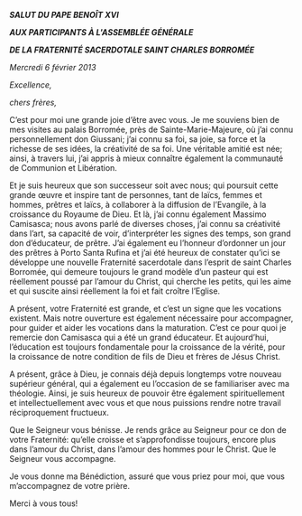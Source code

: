 ***SALUT DU PAPE BENOÎT XVI***

***AUX PARTICIPANTS À L'ASSEMBLÉE GÉNÉRALE***

***DE LA FRATERNITÉ SACERDOTALE SAINT CHARLES BORROMÉE***

*Mercredi* *6 février 2013*

*Excellence,*

*chers frères,*

C’est pour moi une grande joie d’être avec vous. Je me souviens bien de mes visites au palais Borromée, près de Sainte-Marie-Majeure, où j’ai connu personnellement don Giussani; j’ai connu sa foi, sa joie, sa force et la richesse de ses idées, la créativité de sa foi. Une véritable amitié est née; ainsi, à travers lui, j’ai appris à mieux connaître également la communauté de Communion et Libération.

Et je suis heureux que son successeur soit avec nous; qui poursuit cette grande œuvre et inspire tant de personnes, tant de laïcs, femmes et hommes, prêtres et laïcs, à collaborer à la diffusion de l’Evangile, à la croissance du Royaume de Dieu. Et là, j’ai connu également Massimo Camisasca; nous avons parlé de diverses choses, j’ai connu sa créativité dans l’art, sa capacité de voir, d’interpréter les signes des temps, son grand don d’éducateur, de prêtre. J’ai également eu l’honneur d’ordonner un jour des prêtres à Porto Santa Rufina et j’ai été heureux de constater qu’ici se développe une nouvelle Fraternité sacerdotale dans l’esprit de saint Charles Borromée, qui demeure toujours le grand modèle d’un pasteur qui est réellement poussé par l’amour du Christ, qui cherche les petits, qui les aime et qui suscite ainsi réellement la foi et fait croître l’Eglise.

A présent, votre Fraternité est grande, et c’est un signe que les vocations existent. Mais notre ouverture est également nécessaire pour accompagner, pour guider et aider les vocations dans la maturation. C’est ce pour quoi je remercie don Camisasca qui a été un grand éducateur. Et aujourd’hui, l’éducation est toujours fondamentale pour la croissance de la vérité, pour la croissance de notre condition de fils de Dieu et frères de Jésus Christ.

A présent, grâce à Dieu, je connais déjà depuis longtemps votre nouveau supérieur général, qui a également eu l’occasion de se familiariser avec ma théologie. Ainsi, je suis heureux de pouvoir être également spirituellement et intellectuellement avec vous et que nous puissions rendre notre travail réciproquement fructueux.

Que le Seigneur vous bénisse. Je rends grâce au Seigneur pour ce don de votre Fraternité: qu’elle croisse et s’approfondisse toujours, encore plus dans l’amour du Christ, dans l’amour des hommes pour le Christ. Que le Seigneur vous accompagne.

Je vous donne ma Bénédiction, assuré que vous priez pour moi, que vous m’accompagnez de votre prière.

Merci à vous tous!